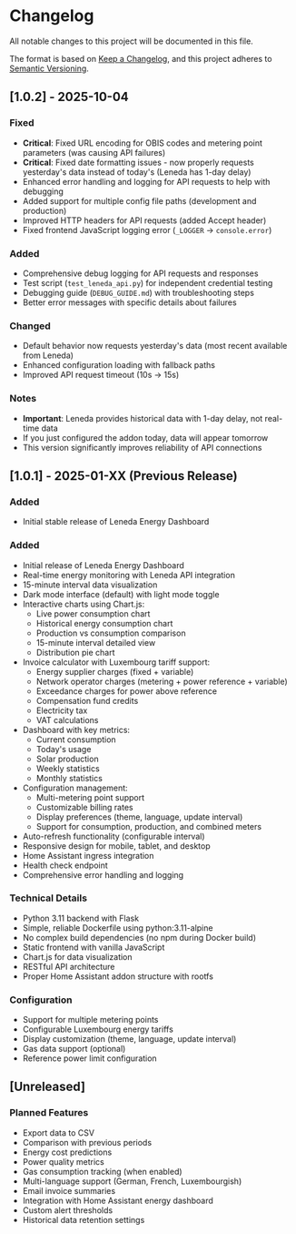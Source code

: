 # Changelog

All notable changes to this project will be documented in this file.

The format is based on [Keep a Changelog](https://keepachangelog.com/en/1.0.0/),
and this project adheres to [Semantic Versioning](https://semver.org/spec/v2.0.0.html).

## [1.0.2] - 2025-10-04

### Fixed
- **Critical**: Fixed URL encoding for OBIS codes and metering point parameters (was causing API failures)
- **Critical**: Fixed date formatting issues - now properly requests yesterday's data instead of today's (Leneda has 1-day delay)
- Enhanced error handling and logging for API requests to help with debugging
- Added support for multiple config file paths (development and production)
- Improved HTTP headers for API requests (added Accept header)
- Fixed frontend JavaScript logging error (`_LOGGER` -> `console.error`)

### Added
- Comprehensive debug logging for API requests and responses
- Test script (`test_leneda_api.py`) for independent credential testing
- Debugging guide (`DEBUG_GUIDE.md`) with troubleshooting steps
- Better error messages with specific details about failures

### Changed
- Default behavior now requests yesterday's data (most recent available from Leneda)
- Enhanced configuration loading with fallback paths
- Improved API request timeout (10s -> 15s)

### Notes
- **Important**: Leneda provides historical data with 1-day delay, not real-time data
- If you just configured the addon today, data will appear tomorrow
- This version significantly improves reliability of API connections

## [1.0.1] - 2025-01-XX (Previous Release)

### Added
- Initial stable release of Leneda Energy Dashboard

### Added
- Initial release of Leneda Energy Dashboard
- Real-time energy monitoring with Leneda API integration
- 15-minute interval data visualization
- Dark mode interface (default) with light mode toggle
- Interactive charts using Chart.js:
  - Live power consumption chart
  - Historical energy consumption chart
  - Production vs consumption comparison
  - 15-minute interval detailed view
  - Distribution pie chart
- Invoice calculator with Luxembourg tariff support:
  - Energy supplier charges (fixed + variable)
  - Network operator charges (metering + power reference + variable)
  - Exceedance charges for power above reference
  - Compensation fund credits
  - Electricity tax
  - VAT calculations
- Dashboard with key metrics:
  - Current consumption
  - Today's usage
  - Solar production
  - Weekly statistics
  - Monthly statistics
- Configuration management:
  - Multi-metering point support
  - Customizable billing rates
  - Display preferences (theme, language, update interval)
  - Support for consumption, production, and combined meters
- Auto-refresh functionality (configurable interval)
- Responsive design for mobile, tablet, and desktop
- Home Assistant ingress integration
- Health check endpoint
- Comprehensive error handling and logging

### Technical Details
- Python 3.11 backend with Flask
- Simple, reliable Dockerfile using python:3.11-alpine
- No complex build dependencies (no npm during Docker build)
- Static frontend with vanilla JavaScript
- Chart.js for data visualization
- RESTful API architecture
- Proper Home Assistant addon structure with rootfs

### Configuration
- Support for multiple metering points
- Configurable Luxembourg energy tariffs
- Display customization (theme, language, update interval)
- Gas data support (optional)
- Reference power limit configuration

## [Unreleased]

### Planned Features
- Export data to CSV
- Comparison with previous periods
- Energy cost predictions
- Power quality metrics
- Gas consumption tracking (when enabled)
- Multi-language support (German, French, Luxembourgish)
- Email invoice summaries
- Integration with Home Assistant energy dashboard
- Custom alert thresholds
- Historical data retention settings
